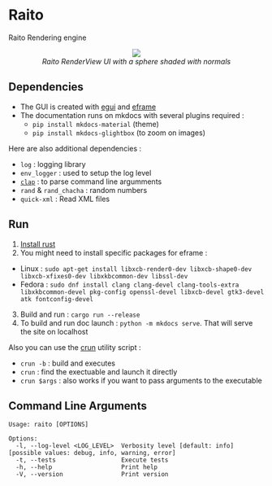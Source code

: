 # Raito
Raito Rendering engine

<p align="center">
  <img src="./docs/source/videos/pres-1.gif" /><br/>
  <i>Raito RenderView UI with a sphere shaded with normals</i>
</p>


## Dependencies

- The GUI is created with [egui](https://github.com/emilk/egui) and [eframe](https://github.com/emilk/egui/tree/master/crates/eframe)
- The documentation runs on mkdocs with several plugins required :
  - `pip install mkdocs-material` (theme)
  - `pip install mkdocs-glightbox` (to zoom on images)

Here are also additional dependencies :
- `log` : logging library
- `env_logger` : used to setup the log level
- [`clap`](https://github.com/clap-rs/clap) : to parse command line argumments
- `rand` & `rand_chacha` : random numbers
- `quick-xml` : Read XML files

## Run

1. [Install rust](https://www.rust-lang.org/tools/install)
2. You might need to install specific packages for eframe :
  - Linux : `sudo apt-get install libxcb-render0-dev libxcb-shape0-dev libxcb-xfixes0-dev libxkbcommon-dev libssl-dev`
  - Fedora : `sudo dnf install clang clang-devel clang-tools-extra libxkbcommon-devel pkg-config openssl-devel libxcb-devel gtk3-devel atk fontconfig-devel`
3. Build and run : `cargo run --release`
4. To build and run doc launch : `python -m mkdocs serve`. That will serve the site on localhost

Also you can use the [crun](./scripts/crun.sh) utility script :
- `crun -b` : build and executes
- `crun` : find the exectuable and launch it directly
- `crun $args` : also works if you want to pass arguments to the executable

## Command Line Arguments
```
Usage: raito [OPTIONS]

Options:
  -l, --log-level <LOG_LEVEL>  Verbosity level [default: info] [possible values: debug, info, warning, error]
  -t, --tests                  Execute tests
  -h, --help                   Print help
  -V, --version                Print version
```
